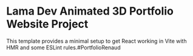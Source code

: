 # Lama Dev Animated 3D Portfolio Website Project

This template provides a minimal setup to get React working in Vite with HMR and some ESLint rules.# P o r t f o l i o R e n a u d  
 